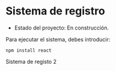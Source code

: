 <h1>Sistema de registro</h1>

- Estado del proyecto: En construcción.

Para ejecutar el sistema, debes introducir:

```npm install react```

Sistema de registo 2
